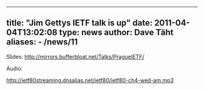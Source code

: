 
---
title: "Jim Gettys IETF talk is up"
date: 2011-04-04T13:02:08
type: news
author: Dave Täht
aliases:
    - /news/11
---
Slides: http://mirrors.bufferbloat.net/Talks/PragueIETF/

Audio:

http://ietf80streaming.dnsalias.net/ietf80/ietf80-ch4-wed-am.mp3
